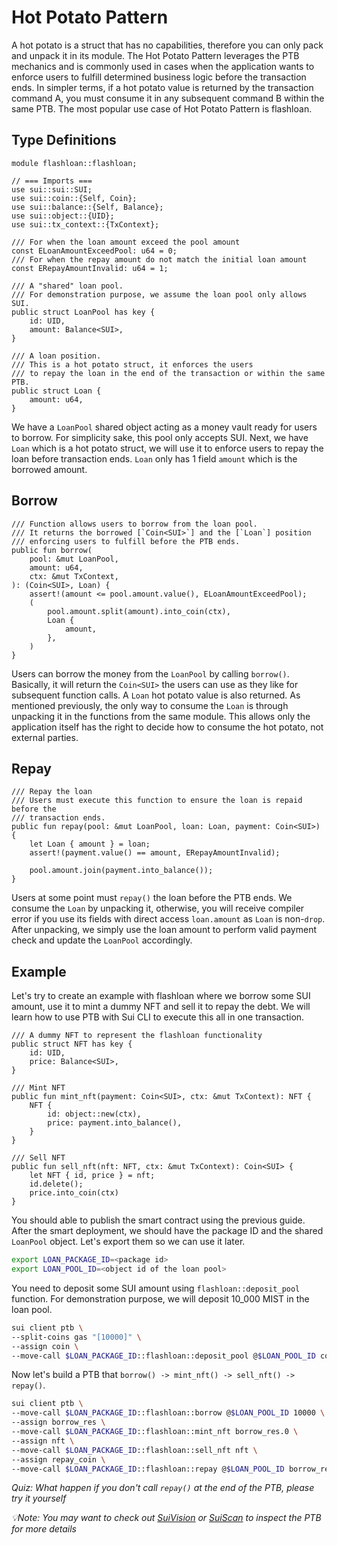 # Hot Potato Pattern

A hot potato is a struct that has no capabilities, therefore you can only pack and unpack it in its module. The Hot Potato Pattern leverages the PTB mechanics and is commonly used in cases when the application wants to enforce users to fulfill determined business logic before the transaction ends. In simpler terms, if a hot potato value is returned by the transaction command A, you must consume it in any subsequent command B within the same PTB. The most popular use case of Hot Potato Pattern is flashloan.

## Type Definitions

```move
module flashloan::flashloan;

// === Imports ===
use sui::sui::SUI;
use sui::coin::{Self, Coin};
use sui::balance::{Self, Balance};
use sui::object::{UID};
use sui::tx_context::{TxContext};

/// For when the loan amount exceed the pool amount
const ELoanAmountExceedPool: u64 = 0;
/// For when the repay amount do not match the initial loan amount
const ERepayAmountInvalid: u64 = 1;

/// A "shared" loan pool.
/// For demonstration purpose, we assume the loan pool only allows SUI.
public struct LoanPool has key {
    id: UID,
    amount: Balance<SUI>,
}

/// A loan position.
/// This is a hot potato struct, it enforces the users
/// to repay the loan in the end of the transaction or within the same PTB.
public struct Loan {
    amount: u64,
}
```

We have a `LoanPool` shared object acting as a money vault ready for users to borrow. For simplicity sake, this pool only accepts SUI. Next, we have `Loan` which is a hot potato struct, we will use it to enforce users to repay the loan before transaction ends. `Loan` only has 1 field `amount` which is the borrowed amount.

## Borrow

```move
/// Function allows users to borrow from the loan pool.
/// It returns the borrowed [`Coin<SUI>`] and the [`Loan`] position
/// enforcing users to fulfill before the PTB ends.
public fun borrow(
    pool: &mut LoanPool,
    amount: u64,
    ctx: &mut TxContext,
): (Coin<SUI>, Loan) {
    assert!(amount <= pool.amount.value(), ELoanAmountExceedPool);
    (
        pool.amount.split(amount).into_coin(ctx),
        Loan {
            amount,
        },
    )
}
```

Users can borrow the money from the `LoanPool` by calling `borrow()`. Basically, it will return the `Coin<SUI>` the users can use as they like for subsequent function calls. A `Loan` hot potato value is also returned. As mentioned previously, the only way to consume the `Loan` is through unpacking it in the functions from the same module. This allows only the application itself has the right to decide how to consume the hot potato, not external parties.

## Repay

```move
/// Repay the loan
/// Users must execute this function to ensure the loan is repaid before the
/// transaction ends.
public fun repay(pool: &mut LoanPool, loan: Loan, payment: Coin<SUI>) {
    let Loan { amount } = loan;
    assert!(payment.value() == amount, ERepayAmountInvalid);

    pool.amount.join(payment.into_balance());
}
```

Users at some point must `repay()` the loan before the PTB ends. We consume the `Loan` by unpacking it, otherwise, you will receive compiler error if you use its fields with direct access `loan.amount` as `Loan` is non-`drop`. After unpacking, we simply use the loan amount to perform valid payment check and update the `LoanPool` accordingly.

## Example

Let's try to create an example with flashloan where we borrow some SUI amount, use it to mint a dummy NFT and sell it to repay the debt. We will learn how to use PTB with Sui CLI to execute this all in one transaction.

```move
/// A dummy NFT to represent the flashloan functionality
public struct NFT has key {
    id: UID,
    price: Balance<SUI>,
}

/// Mint NFT
public fun mint_nft(payment: Coin<SUI>, ctx: &mut TxContext): NFT {
    NFT {
        id: object::new(ctx),
        price: payment.into_balance(),
    }
}

/// Sell NFT
public fun sell_nft(nft: NFT, ctx: &mut TxContext): Coin<SUI> {
    let NFT { id, price } = nft;
    id.delete();
    price.into_coin(ctx)
}
```

You should able to publish the smart contract using the previous guide. After the smart deployment, we should have the package ID and the shared `LoanPool` object. Let's export them so we can use it later.

```bash
export LOAN_PACKAGE_ID=<package id>
export LOAN_POOL_ID=<object id of the loan pool>
```

You need to deposit some SUI amount using `flashloan::deposit_pool` function. For demonstration purpose, we will deposit 10_000 MIST in the loan pool.

```bash
sui client ptb \
--split-coins gas "[10000]" \
--assign coin \
--move-call $LOAN_PACKAGE_ID::flashloan::deposit_pool @$LOAN_POOL_ID coin.0 \

```

Now let's build a PTB that `borrow() -> mint_nft() -> sell_nft() -> repay()`.

```bash
sui client ptb \
--move-call $LOAN_PACKAGE_ID::flashloan::borrow @$LOAN_POOL_ID 10000 \
--assign borrow_res \
--move-call $LOAN_PACKAGE_ID::flashloan::mint_nft borrow_res.0 \
--assign nft \
--move-call $LOAN_PACKAGE_ID::flashloan::sell_nft nft \
--assign repay_coin \
--move-call $LOAN_PACKAGE_ID::flashloan::repay @$LOAN_POOL_ID borrow_res.1 repay_coin \

```

_Quiz: What happen if you don't call `repay()` at the end of the PTB, please try it yourself_

_💡Note: You may want to check out [SuiVision](https://testnet.suivision.xyz/) or [SuiScan](https://suiscan.xyz/testnet/home) to inspect the PTB for more details_
